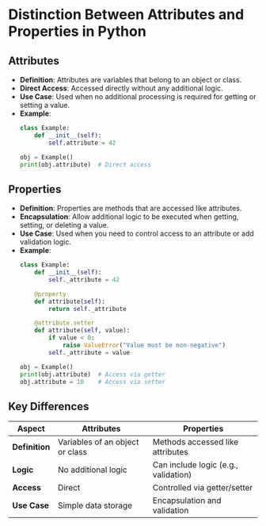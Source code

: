# Distinction Between Attributes and Properties in Python

## Attributes
- **Definition**: Attributes are variables that belong to an object or class.
- **Direct Access**: Accessed directly without any additional logic.
- **Use Case**: Used when no additional processing is required for getting or setting a value.
- **Example**:
  ```python
  class Example:
      def __init__(self):
          self.attribute = 42

  obj = Example()
  print(obj.attribute)  # Direct access
  ```

## Properties
- **Definition**: Properties are methods that are accessed like attributes.
- **Encapsulation**: Allow additional logic to be executed when getting, setting, or deleting a value.
- **Use Case**: Used when you need to control access to an attribute or add validation logic.
- **Example**:
  ```python
  class Example:
      def __init__(self):
          self._attribute = 42

      @property
      def attribute(self):
          return self._attribute

      @attribute.setter
      def attribute(self, value):
          if value < 0:
              raise ValueError("Value must be non-negative")
          self._attribute = value

  obj = Example()
  print(obj.attribute)  # Access via getter
  obj.attribute = 10    # Access via setter
  ```

## Key Differences
| Aspect              | Attributes                          | Properties                          |
|---------------------|-------------------------------------|-------------------------------------|
| **Definition**      | Variables of an object or class    | Methods accessed like attributes    |
| **Logic**           | No additional logic                | Can include logic (e.g., validation)|
| **Access**          | Direct                             | Controlled via getter/setter        |
| **Use Case**        | Simple data storage                | Encapsulation and validation        |